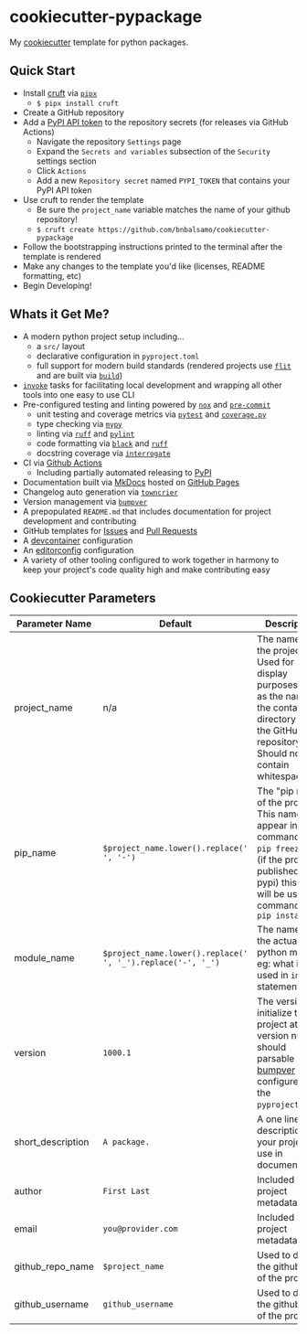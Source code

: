 # cookiecutter-pypackage

My [cookiecutter](https://github.com/audreyr/cookiecutter) template for python packages.

## Quick Start

- Install [cruft](https://cruft.github.io/cruft/) via [`pipx`](https://pypa.github.io/pipx/)
    - `$ pipx install cruft`
- Create a GitHub repository
- Add a [PyPI API token](https://pypi.org/manage/account/) to the repository secrets (for releases via GitHub Actions)
    - Navigate the repository `Settings` page
    - Expand the `Secrets and variables` subsection of the `Security` settings section
    - Click `Actions`
    - Add a new `Repository secret` named `PYPI_TOKEN` that contains your PyPI API token
- Use cruft to render the template
    - Be sure the `project_name` variable matches the name of your github repository!
    - `$ cruft create https://github.com/bnbalsamo/cookiecutter-pypackage`
- Follow the bootstrapping instructions printed to the terminal after the template is rendered
- Make any changes to the template you'd like (licenses, README formatting, etc)
- Begin Developing!

## Whats it Get Me?

- A modern python project setup including...
    - a `src/` layout
    - declarative configuration in `pyproject.toml`
    - full support for modern build standards (rendered projects use [`flit`](https://flit.pypa.io/en/stable/) and are built via [`build`](https://pypa-build.readthedocs.io/en/latest/))
- [`invoke`](https://www.pyinvoke.org/) tasks for facilitating local development and wrapping all other tools into one easy to use CLI
- Pre-configured testing and linting powered by [`nox`](https://nox.thea.codes/en/stable/) and [`pre-commit`](https://pre-commit.com/)
    - unit testing and coverage metrics via [`pytest`](https://docs.pytest.org/en/latest/) and [`coverage.py`](https://coverage.readthedocs.io/en/7.2.7/)
    - type checking via [`mypy`](https://mypy.readthedocs.io/en/latest/)
    - linting via [`ruff`](https://beta.ruff.rs/docs/) and [`pylint`](https://pylint.readthedocs.io/en/latest/)
    - code formatting via [`black`](https://black.readthedocs.io/en/stable/) and [`ruff`](https://beta.ruff.rs/docs/)
    - docstring coverage via [`interrogate`](https://interrogate.readthedocs.io/en/latest/)
- CI via [Github Actions](https://github.com/features/actions)
    - Including partially automated releasing to [PyPI](https://pypi.org/)
- Documentation built via [MkDocs](https://www.mkdocs.org/) hosted on [GitHub Pages](https://pages.github.com/)
- Changelog auto generation via [`towncrier`](https://towncrier.readthedocs.io/en/stable/)
- Version management via [`bumpver`](https://github.com/mbarkhau/bumpver)
- A prepopulated `README.md` that includes documentation for project development and contributing
- GitHub templates for [Issues](https://docs.github.com/en/communities/using-templates-to-encourage-useful-issues-and-pull-requests/configuring-issue-templates-for-your-repository) and [Pull Requests](https://docs.github.com/en/communities/using-templates-to-encourage-useful-issues-and-pull-requests/creating-a-pull-request-template-for-your-repository)
- A [devcontainer](https://code.visualstudio.com/docs/devcontainers/containers) configuration
- An [editorconfig](https://editorconfig.org/) configuration
- A variety of other tooling configured to work together in harmony to keep your project's code quality high and make contributing easy

## Cookiecutter Parameters

|Parameter Name|Default|Description|
|--------------|-------|-----------|
|project_name|n/a|The name of the project. Used for display purposes and as the name of the containing directory and the GitHub repository. Should not contain whitespace.|
|pip_name|`$project_name.lower().replace(' ', '-')`|The "pip name" of the project. This name will appear in commands like `pip freeze` and (if the project is published on pypi) this name will be used in commands like `pip install`|
|module_name|`$project_name.lower().replace(' ', '_').replace('-', '_')`|The name of the actual python module, eg: what is used in `import` statements.|
|version|`1000.1`|The version to initialize the project at. This version number should parsable by [bumpver](https://pypi.org/project/bumpver/) as configured in the `pyproject.toml`.|
|short_description|`A package.`|A one line description of your project for use in documentation.|
|author|`First Last`|Included in the project metadata.|
|email|`you@provider.com`|Included in the project metadata.|
|github_repo_name|`$project_name`|Used to derive the github URL of the project.|
|github_username|`github_username`|Used to derive the github URL of the project.|
